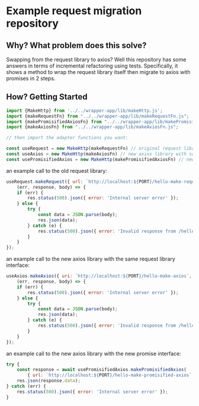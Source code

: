 ﻿# Example request migration repository

## Why? What problem does this solve?
Swapping from the request library to axios? Well this repository has some answers
in terms of incremental refactoring using tests. Specifically, it shows a method 
to wrap the request library itself then migrate to axios with promises in 2 steps.

## How? Getting Started

```js
import {MakeHttp} from '../../wrapper-app/lib/makeHttp.js';
import {makeRequestFn} from "../../wrapper-app/lib/makeRequestFn.js";
import {makePromisifiedAxiosFn} from "../../wrapper-app/lib/makePromisifiedAxiosFn.js";
import {makeAxiosFn} from "../../wrapper-app/lib/makeAxiosFn.js";

// then import the adapter functions you want:

const useRequest = new MakeHttp(makeRequestFn) // original request library
const useAxios = new MakeHttp(makeAxiosFn) // new axios library with same interfaces
const usePromisifiedAxios = new MakeHttp(makePromisifiedAxiosFn) // new axios library with different interfaces
```

an example call to the old request library:

```js
useRequest.makeRequest({ url: `http://localhost:${PORT}/hello-make-request`, method: 'GET' }, 
    (err, response, body) => {
    if (err) {
        res.status(500).json({ error: 'Internal server error' });
    } else {
        try {
            const data = JSON.parse(body);
            res.json(data);
        } catch (e) {
            res.status(500).json({ error: 'Invalid response from /hello' });
        }
    }
});
```

an example call to the new axios library with the same request library interface:

```js
useAxios.makeAxios({ uri: `http://localhost:${PORT}/hello-make-axios`, method: 'GET' }, 
    (err, response, body) => {
    if (err) {
        res.status(500).json({ error: 'Internal server error' });
    } else {
        try {
            const data = JSON.parse(body);
            res.json(data);
        } catch (e) {
            res.status(500).json({ error: 'Invalid response from /hello-make-axios' });
        }
    }
});
```

an example call to the new axios library with the new promise interface:

```js
try {
    const response = await usePromisifiedAxios.makePromisifiedAxios(
        { url: `http://localhost:${PORT}/hello-make-promisified-axios`, method: 'GET' });
    res.json(response.data);
} catch (err) {
    res.status(500).json({ error: 'Internal server error' });
}
```

